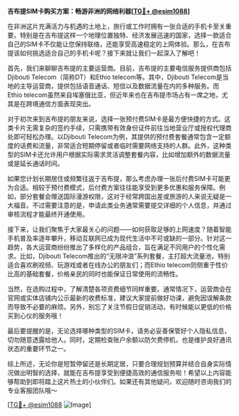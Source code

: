 **吉布提SIM卡购买方案：畅游非洲的网络利器[[TG💪+ @esim1088](https://t.me/s/esim1088)]**

在非洲这片充满活力与机遇的土地上，旅行或工作时拥有一张合适的手机卡至关重要。特别是在吉布提这样一个地理位置独特、经济发展迅速的国家，选择一款适合自己的SIM卡不仅能让您保持联络，还能享受高速稳定的上网体验。那么，在吉布提该如何挑选适合自己的手机卡呢？接下来就让我们一起深入了解吧！

首先，我们来聊聊吉布提的主要运营商。目前，吉布提的主要电信服务提供商包括Djibouti Telecom（简称DT）和Ethio telecom等。其中，Djibouti Telecom是当地的主导运营商，提供包括语音通话、短信以及数据流量在内的多种服务。而Ethio telecom虽然来自埃塞俄比亚，但近年来也在吉布提市场占有一席之地，尤其是在跨境通信方面表现突出。

对于初次来到吉布提的朋友来说，选择一张预付费SIM卡是最方便快捷的方式。这类卡片无需复杂的签约手续，只需携带有效身份证件前往当地营业厅或授权代理商处即可轻松办理。以Djibouti Telecom为例，其提供的预付费套餐通常包含一定额度的话费和流量，非常适合短期停留或者临时需要网络支持的人群。此外，这种类型的SIM卡还允许用户根据实际需求灵活调整套餐内容，比如增加额外的数据流量或是延长通话时间。

如果您计划长期居住或频繁往返于吉布提，那么考虑办理一张后付费SIM卡可能更为合适。相较于预付费模式，后付费方案往往能享受到更多优惠和服务保障。例如，部分套餐会赠送国际漫游权限，这对于经常跨国出差或旅游的人来说无疑是一大福音。不过需要注意的是，申请此类业务通常需要提交详细的个人信息，并通过审核流程才能最终开通使用。

接下来，让我们聚焦于大家最关心的问题——如何获取足够的上网速度？随着智能手机普及率逐年攀升，移动互联网已成为现代生活中不可或缺的一部分。针对这一趋势，各大运营商纷纷推出了多样化的产品组合，旨在满足不同用户的个性化需求。比如，Djibouti Telecom推出的“无限冲浪”系列套餐，主打超大流量池，特别适合喜欢刷视频、玩游戏或者在线办公的朋友们；而Ethio telecom则侧重于性价比高的基础套餐，价格亲民的同时也能保证日常使用的流畅性。

当然，在选购过程中，了解清楚各项资费细节同样重要。通常情况下，运营商会在官网或实体店铺内公示最新的收费标准，建议大家提前做好功课，避免因误解条款而导致不必要的麻烦。另外，别忘了关注节假日促销活动，有时候能以更低的价格买到心仪的服务哦！

最后要提醒的是，无论选择哪种类型的SIM卡，请务必妥善保管好个人隐私信息，切勿随意透露给他人。同时，定期检查账户余额以防欠费停机，也是维护良好通讯状态的重要环节之一。

综上所述，无论你是短暂停留还是长期定居，只要合理规划预算并结合自身实际情况做出明智的选择，就能在吉布提享受到便捷高效的通信服务啦！希望以上内容能够帮助到即将踏上这片热土的小伙伴们。如果还有其他疑问，欢迎随时咨询我们的专业客服团队哦～

[[TG💪+ @esim1088](https://t.me/s/esim1088) ![Image](https://i.postimg.cc/4NQfJmqS/Snipaste-2025-05-13-00-14-12.png)]
